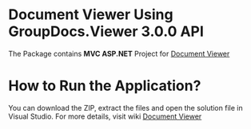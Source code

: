 # Document Viewer Using GroupDocs.Viewer 3.0.0 API

The Package contains **MVC ASP.NET** Project for [Document Viewer](https://github.com/aleeyahmed/GroupDocs.Viewer.Testing)

# How to Run the Application?

You can download the ZIP, extract the files and open the solution file in Visual Studio. For more details, visit wiki [Document Viewer](https://github.com/aleeyahmed/GroupDocs.Viewer.Testing/wiki/Getting-Started)

